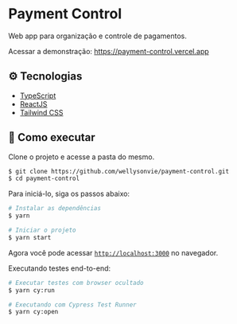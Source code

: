 # Payment Control

Web app para organização e controle de pagamentos.

Acessar a demonstração: https://payment-control.vercel.app

<!-- <p align="center">
  <img alt="Payment Control" src=".github/screenshot.webp" width="100%">
</p> -->

## ⚙️ Tecnologias

- [TypeScript](https://www.typescriptlang.org/)
- [ReactJS](https://reactjs.org/)
- [Tailwind CSS](https://tailwindcss.com/)

## 🚀 Como executar

Clone o projeto e acesse a pasta do mesmo.

```bash
$ git clone https://github.com/wellysonvie/payment-control.git
$ cd payment-control
```

Para iniciá-lo, siga os passos abaixo:

```bash
# Instalar as dependências
$ yarn

# Iniciar o projeto
$ yarn start
```

Agora você pode acessar [`http://localhost:3000`](http://localhost:3000) no navegador.

Executando testes end-to-end:

```bash
# Executar testes com browser ocultado
$ yarn cy:run

# Executando com Cypress Test Runner
$ yarn cy:open
```
